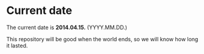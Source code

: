 # Current date

The current date is **2014.04.15.** (YYYY.MM.DD.)

This repository will be good when the world ends, so we will know how long it lasted.